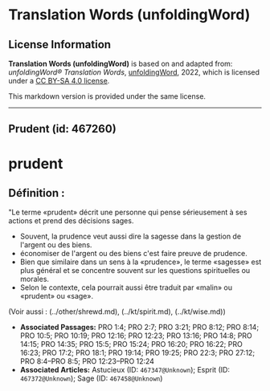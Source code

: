# Translation Words (unfoldingWord)

## License Information

**Translation Words (unfoldingWord)** is based on and adapted from: _unfoldingWord® Translation Words_, [unfoldingWord](https://unfoldingword.org/utw), 2022, which is licensed under a [CC BY-SA 4.0 license](https://creativecommons.org/licenses/by-sa/4.0/legalcode.en).

This markdown version is provided under the same license.



--------------------------------

## Prudent (id: 467260)

prudent
=======

Définition :
------------

"Le terme «prudent» décrit une personne qui pense sérieusement à ses actions et prend des décisions sages.

* Souvent, la prudence veut aussi dire la sagesse dans la gestion de l'argent ou des biens.
* économiser de l'argent ou des biens c'est faire preuve de prudence.
* Bien que similaire dans un sens à la «prudence», le terme «sagesse» est plus général et se concentre souvent sur les questions spirituelles ou morales.
* Selon le contexte, cela pourrait aussi être traduit par «malin» ou «prudent» ou «sage».

(Voir aussi : (../other/shrewd.md), (../kt/spirit.md), (../kt/wise.md))

* **Associated Passages:** PRO 1:4; PRO 2:7; PRO 3:21; PRO 8:12; PRO 8:14; PRO 10:5; PRO 10:19; PRO 12:16; PRO 12:23; PRO 13:16; PRO 14:8; PRO 14:15; PRO 14:35; PRO 15:5; PRO 15:24; PRO 16:20; PRO 16:22; PRO 16:23; PRO 17:2; PRO 18:1; PRO 19:14; PRO 19:25; PRO 22:3; PRO 27:12; PRO 8:4–PRO 8:5; PRO 12:23–PRO 12:24
* **Associated Articles:** Astucieux (ID: `467347@Unknown`); Esprit (ID: `467372@Unknown`); Sage (ID: `467458@Unknown`)

